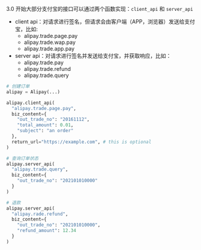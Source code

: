 3.0 开始大部分支付宝的接口可以通过两个函数实现：`client_api` 和 `server_api`

* client api：对请求进行签名，但请求会由客户端（APP，浏览器）发送给支付宝，比如:
  * alipay.trade.page.pay
  * alipay.trade.wap.pay
  * alipay.trade.app.pay
* server api：对请求进行签名并发送给支付宝，并获取响应，比如：
  * alipay.trade.pay
  * alipay.trade.refund
  * alipay.trade.query


```python
# 创建订单
alipay = Alipay(...)

alipay.client_api(
  "alipay.trade.page.pay",
  biz_content={
    "out_trade_no": "20161112",
    "total_amount": 0.01,
    "subject": "an order"
  },
  return_url="https://example.com", # this is optional
)

# 查询订单状态
alipay.server_api(
  "alipay.trade.query",
  biz_content={
    "out_trade_no": "202101010000"
  }
)

# 退款
alipay.server_api(
  "alipay.rade.refund",
  biz_content={
    "out_trade_no": "202101010000",
    "refund_amount": 12.34
  }
)
```